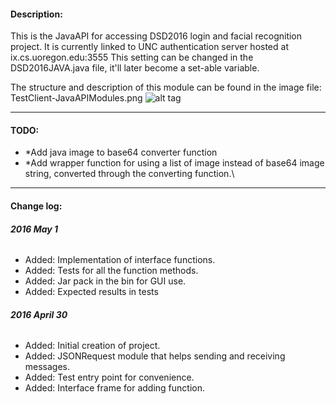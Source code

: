 #### **Description**:
This is the JavaAPI for accessing DSD2016 login and facial recognition project.
It is currently linked to UNC authentication server hosted at ix.cs.uoregon.edu:3555
This setting can be changed in the DSD2016JAVA.java file, it'll later become a set-able variable.

The structure and description of this module can be found in the image file:
TestClient-JavaAPIModules.png
![alt tag](TestClient-JavaAPIModules_v2.png)
___
#### **TODO**:
- *Add java image to base64 converter function
- *Add wrapper function for using a list of image instead of base64 image string, converted through the converting function.\
___

####  **Change log**:

###### **2016 May 1**
- Added: Implementation of interface functions.
- Added: Tests for all the function methods.
- Added: Jar pack in the bin for GUI use.
- Added: Expected results in tests

###### **2016 April 30**
- Added: Initial creation of project.
- Added: JSONRequest module that helps sending and receiving messages.
- Added: Test entry point for convenience.
- Added: Interface frame for adding function.